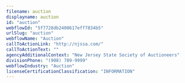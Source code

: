 ```yaml
---
filename: auction
displayname: auction
id: "auction"
webflowId: "5f7728db2400617eff7834b5"
urlSlug: "auction"
webflowName: "Auction"
callToActionLink: "http://njssa.com/"
callToActionText: ""
agencyAdditionalContext: "New Jersey State Society of Auctioneers"
divisionPhone: "(908) 789-9999"
webflowIndustry: "Auction"
licenseCertificationClassification: "INFORMATION"
---
```

